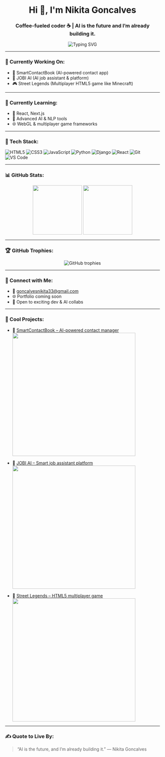 <h1 align="center">Hi 👋, I'm Nikita Goncalves</h1>
<h3 align="center">Coffee-fueled coder ☕ | AI is the future and I’m already building it.</h3>

<p align="center">
  <img src="https://readme-typing-svg.demolab.com?font=Fira+Code&weight=600&size=24&pause=1000&center=true&vCenter=true&width=435&lines=Full-Stack+Web+Developer;AI+App+Builder;Always+Learning+%F0%9F%9A%80;Let's+Code+the+Future" alt="Typing SVG" />
</p>

---

### 💼 Currently Working On:
- 🚀 SmartContactBook (AI-powered contact app)
- 🧠 JOBI AI (AI job assistant & platform)
- 🎮 Street Legends (Multiplayer HTML5 game like Minecraft)

---

### 🌱 Currently Learning:
- 🔧 React, Next.js
- 🧠 Advanced AI & NLP tools
- 🌐 WebGL & multiplayer game frameworks

---

### 🧰 Tech Stack:
![HTML5](https://img.shields.io/badge/-HTML5-E34F26?style=flat&logo=html5&logoColor=white)
![CSS3](https://img.shields.io/badge/-CSS3-1572B6?style=flat&logo=css3)
![JavaScript](https://img.shields.io/badge/-JavaScript-F7DF1E?style=flat&logo=javascript&logoColor=black)
![Python](https://img.shields.io/badge/-Python-3776AB?style=flat&logo=python&logoColor=white)
![Django](https://img.shields.io/badge/-Django-092E20?style=flat&logo=django)
![React](https://img.shields.io/badge/-React-20232A?style=flat&logo=react)
![Git](https://img.shields.io/badge/-Git-F05032?style=flat&logo=git)
![VS Code](https://img.shields.io/badge/-VS%20Code-007ACC?style=flat&logo=visual-studio-code)

---

### 📊 GitHub Stats:

<p align="center">
  <img src="https://github-readme-stats.vercel.app/api?username=goncalvesnikita33&show_icons=true&theme=tokyonight" height="160"/>
  <img src="https://github-readme-streak-stats.herokuapp.com/?user=goncalvesnikita33&theme=tokyonight" height="160"/>
</p>

---

### 🏆 GitHub Trophies:
<p align="center">
  <img src="https://github-profile-trophy.vercel.app/?username=goncalvesnikita33&theme=tokyonight&margin-w=10&column=4" alt="GitHub trophies"/>
</p>

---

### 🔗 Connect with Me:

- 📧 goncalvesnikita33@gmail.com  
- 🌐 Portfolio coming soon  
- 💼 Open to exciting dev & AI collabs

---

### 🚀 Cool Projects:

- 🔗 [SmartContactBook – AI-powered contact manager](https://github.com/goncalvesnikita33/SmartContactBook)
  <br/><img src="https://raw.githubusercontent.com/goncalvesnikita33/SmartContactBook/main/preview.png" width="400"/>

- 🔗 [JOBI AI – Smart job assistant platform](https://github.com/goncalvesnikita33/JOBI-AI)
  <br/><img src="https://raw.githubusercontent.com/goncalvesnikita33/JOBI-AI/main/preview.png" width="400"/>

- 🔗 [Street Legends – HTML5 multiplayer game](https://github.com/goncalvesnikita33/Street-Legends)
  <br/><img src="https://raw.githubusercontent.com/goncalvesnikita33/Street-Legends/main/preview.png" width="400"/>

---

### ✍️ Quote to Live By:
> “AI is the future, and I’m already building it.” — Nikita Goncalves
